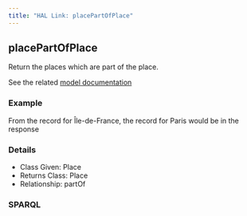 ```yaml
---
title: "HAL Link: placePartOfPlace"
---
```


## placePartOfPlace

Return the places which are part of the place.

See the related [model documentation](/model/place/#core-information)

### Example

From the record for Île-de-France, the record for Paris would be in the response


### Details

* Class Given: Place
* Returns Class: Place
* Relationship: partOf


### SPARQL
```

```

